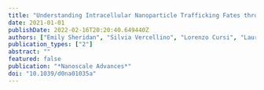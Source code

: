 ```yaml
---
title: "Understanding Intracellular Nanoparticle Trafficking Fates through Spatiotemporally Resolved Magnetic Nanoparticle Recovery"
date: 2021-01-01
publishDate: 2022-02-16T20:20:40.649440Z
authors: ["Emily Sheridan", "Silvia Vercellino", "Lorenzo Cursi", "Laurent Adumeau", "James A Behan", "Kenneth A Dawson"]
publication_types: ["2"]
abstract: ""
featured: false
publication: "*Nanoscale Advances*"
doi: "10.1039/d0na01035a"
---
```


